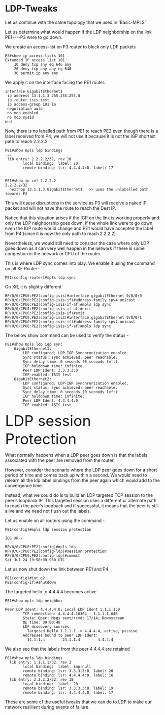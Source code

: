 # LDP-Tweaks

Let us continue with the same topology that we used in 'Basic-MPLS'


Let us determine what would happen if the LDP neighborship on the link PE1----P3 were to go down. 

We create an access-list on P3 router to block only LDP packets

```
P3#show ip access-lists 101
Extended IP access list 101
    10 deny tcp any eq 646 any
    20 deny tcp any any eq 646
    30 permit ip any any
```

We apply it on the interface facing the PE1 router. 
```
interface GigabitEthernet1
 ip address 13.1.1.3 255.255.255.0
 ip router isis test
 ip access-group 101 in
 negotiation auto
 no mop enabled
 no mop sysid
end
```
Now, there is no labelled path from PE1 to reach PE2 even though there is a label received from P4, we will not use it because it is not the IGP shortest path to reach 2.2.2.2
```
PE1#show mpls ldp bindings 
...
 lib entry: 2.2.2.2/32, rev 18
        local binding:  label: 20
        remote binding: lsr: 4.4.4.4:0, label: 17


PE1#show ip cef 2.2.2.2
2.2.2.2/32
  nexthop 13.1.1.3 GigabitEthernet1   >> uses the unlabelled path towards P3
```

This will cause disruptions in the service as P3 will receive a naked IP packet and will not have the route to reach the Dest IP. 

Notice that this situation arises if the IGP on the link is working properly and only the LDP neighborship goes down. If the whole link were to go down, even the IGP route would change and PE1 would have accepted the label from P4 (since it is now the only path to reach 2.2.2.2)

Nevertheless, we would still need to consider the case where only LDP goes down as it can very well happen in the network if there is some congestion in the network or CPU of the router. 

This is where LDP sync comes into play. We enable it using the command on all XE Router- 
```
PE1(config-router)#mpls ldp sync
```

On XR, it is slightly different 
```
RP/0/0/CPU0:PE2(config-isis)#interface gigabitEthernet 0/0/0/0
RP/0/0/CPU0:PE2(config-isis-if)#address-family ipv4 unicast 
RP/0/0/CPU0:PE2(config-isis-if-af)#mpls ldp sync 
RP/0/0/CPU0:PE2(config-isis-if-af)#exit
RP/0/0/CPU0:PE2(config-isis-if)#exit 
RP/0/0/CPU0:PE2(config-isis)#interface gigabitEthernet 0/0/0/1
RP/0/0/CPU0:PE2(config-isis-if)#address-family ipv4 unicast 
RP/0/0/CPU0:PE2(config-isis-if-af)#mpls ldp sync 
```

The below show command can be used to verify the status - 
```
PE1#show mpls ldp igp sync 
    GigabitEthernet1:
        LDP configured; LDP-IGP Synchronization enabled.
        Sync status: sync achieved; peer reachable.
        Sync delay time: 0 seconds (0 seconds left)
        IGP holddown time: infinite.
        Peer LDP Ident: 3.3.3.3:0
        IGP enabled: ISIS test
    GigabitEthernet2:
        LDP configured; LDP-IGP Synchronization enabled.
        Sync status: sync achieved; peer reachable.
        Sync delay time: 0 seconds (0 seconds left)
        IGP holddown time: infinite.
        Peer LDP Ident: 4.4.4.4:0
        IGP enabled: ISIS test
```




<font size="30">LDP session Protection </font>

What normally happens when a LDP peer goes down is that the labels associated with the peer are removed from the router. 

However, consider the scenario where the LDP peer goes down for a short period of time and comes back up within a second. We would need to relearn all the ldp label bindings from the peer again which would add to the convergence time. 

Instead, what we could do is to build an LDP targeted TCP session to the peer’s loopback IP. This targeted session uses a different or alternate path to reach the peer’s loopback and if successful, it means that the peer is still alive and we need not flush out the labels. 

Let us enable on all routers using the command - 
```
PE1(config)#mpls ldp session protection 

IOS XR - 

RP/0/0/CPU0:PE2(config)#mpls ldp 
RP/0/0/CPU0:PE2(config-ldp)#session protection 
RP/0/0/CPU0:PE2(config-ldp)#commit
Sat Jul 24 19:58:00.930 UTC
```
Let us now shut down the link between PE1 and P4
```
PE1(config)#int g2
PE1(config-if)#shutdown 
```
The targeted hello to 4.4.4.4 becomes active
```
PE1#show mpls ldp neighbor 
   ...    
Peer LDP Ident: 4.4.4.4:0; Local LDP Ident 1.1.1.1:0
        TCP connection: 4.4.4.4.16364 - 1.1.1.1.646
        State: Oper; Msgs sent/rcvd: 17/14; Downstream
        Up time: 00:00:48
        LDP discovery sources:
          Targeted Hello 1.1.1.1 -> 4.4.4.4, active, passive
        Addresses bound to peer LDP Ident:
          14.1.1.4        24.1.1.4        4.4.4.4   
```
We also see that the labels from the peer 4.4.4.4 are retained
```
PE1#show mpls ldp bindings 
  lib entry: 1.1.1.1/32, rev 2
        local binding:  label: imp-null
        remote binding: lsr: 3.3.3.3:0, label: 20
        remote binding: lsr: 4.4.4.4:0, label: 16
  lib entry: 2.2.2.2/32, rev 18
        local binding:  label: 20
        remote binding: lsr: 3.3.3.3:0, label: 19
        remote binding: lsr: 4.4.4.4:0, label: 17
```

These are some of the useful tweaks that we can do to LDP to make our network resillient during events of failure. 
